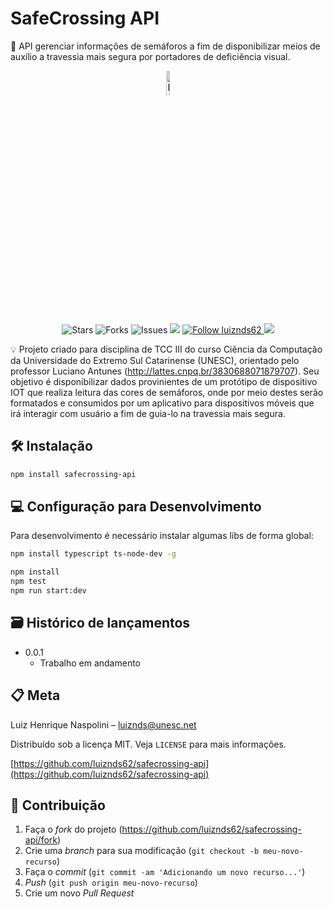 # SafeCrossing API

📜 API gerenciar informações de semáforos a fim de disponibilizar meios de auxílio a travessia mais segura por portadores de deficiência visual.

<p align="center">
<img src="https://www.flaticon.com/svg/vstatic/svg/4144/4144781.svg?token=exp=1612541928~hmac=9186f5eafb65e2be77c6566514f12cd9" alt="Logo" border="0" width="10%">
</p>

<p align="center">     
   <img alt="Stars" src="https://img.shields.io/github/stars/luiznds62/safecrossing-api" />

   <img alt="Forks" src="https://img.shields.io/github/forks/luiznds62/safecrossing-api" />

   <img alt="Issues" src="https://img.shields.io/github/issues/luiznds62/safecrossing-api" />

   <img src="https://circleci.com/gh/luiznds62/safecrossing-api.svg?style=svg">

   <a href="https://github.com/luiznds62">
    <img alt="Follow luiznds62" src="https://img.shields.io/static/v1?label=Follow&message=luiznds62" />
   </a>

  <a href="https://codecov.io/gh/luiznds62/safecrossing-api">
    <img src="https://codecov.io/gh/luiznds62/safecrossing-api/branch/main/graph/badge.svg?token=AWHKI78UK2"/>
  </a>
</p>

💡 Projeto criado para disciplina de TCC III do curso Ciência da Computação da Universidade do Extremo Sul Catarinense (UNESC), orientado pelo professor Luciano Antunes (http://lattes.cnpq.br/3830688071879707). Seu objetivo é disponibilizar dados provinientes de um protótipo de dispositivo IOT que realiza leitura das cores de semáforos, onde por meio destes serão formatados e consumidos por um aplicativo para dispositivos móveis que irá interagir com usuário a fim de guia-lo na travessia mais segura.

## 🛠 Instalação

```sh
npm install safecrossing-api
```

## 💻 Configuração para Desenvolvimento

Para desenvolvimento é necessário instalar algumas libs de forma global:

```sh
npm install typescript ts-node-dev -g
```

```sh
npm install
npm test
npm run start:dev
```

## 🗃 Histórico de lançamentos

- 0.0.1
  - Trabalho em andamento

## 📋 Meta

Luiz Henrique Naspolini – luiznds@unesc.net

Distribuído sob a licença MIT. Veja `LICENSE` para mais informações.

[https://github.com/luiznds62/safecrossing-api](https://github.com/luiznds62/safecrossing-api)

## 🚀 Contribuição

1. Faça o _fork_ do projeto (<https://github.com/luiznds62/safecrossing-api/fork>)
2. Crie uma _branch_ para sua modificação (`git checkout -b meu-novo-recurso`)
3. Faça o _commit_ (`git commit -am 'Adicionando um novo recurso...'`)
4. _Push_ (`git push origin meu-novo-recurso`)
5. Crie um novo _Pull Request_
